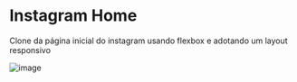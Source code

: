 # Instagram Home
Clone da página inicial do instagram usando flexbox e adotando um layout responsivo

![image](https://user-images.githubusercontent.com/89689001/165849502-78bffda1-fca6-4bf4-81fc-23ff3219e25b.png)


